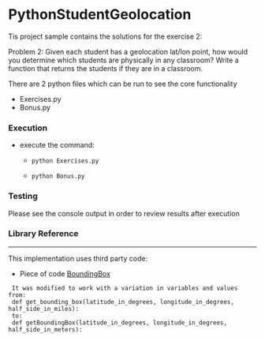 # PythonStudentGeolocation

Tis project sample contains the solutions for the exercise 2:

Problem 2:
Given each student has a geolocation lat/lon point, how would you determine which students
are physically in any classroom?
Write a function that returns the students if they are in a classroom.

There are 2 python files which can be run to see the core functionality
 - Exercises.py
 - Bonus.py
 
### Execution ###
- execute the command: 

  - ``` python Exercises.py ```

  - ``` python Bonus.py ```

### Testing ###
Please see the console output in order to review results after execution 

### Library Reference ###

-----------------
This implementation uses third party code:
- Piece of code [BoundingBox](https://stackoverflow.com/questions/1648917/given-a-latitude-and-longitude-and-distance-i-want-to-find-a-bounding-box)

``` 
 It was modified to work with a variation in variables and values from:
 def get_bounding_box(latitude_in_degrees, longitude_in_degrees, half_side_in_miles):
 to:
 def getBoundingBox(latitude_in_degrees, longitude_in_degrees, half_side_in_meters):
```
